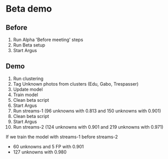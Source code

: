 # Beta demo

## Before

1. Run Alpha 'Before meeting' steps
2. Run Beta setup
3. Start Argus

## Demo

1. Run clustering
2. Tag Unknown photos from clusters (Edu, Gabo, Trespasser)
3. Update model
4. Train model
5. Clean beta script
6. Start Argus
7. Run streams-1 (96 unknowns with 0.813 and 150 unknowns with 0.901)
8. Clean beta script
9. Start Argus
10. Run streams-2 (124 unknowns with 0.901 and 219 unknowns with 0.971)

If we train the model with streams-1 before streams-2

- 60 unknowns and 5 FP with 0.901
- 127 unknowns with 0.980
